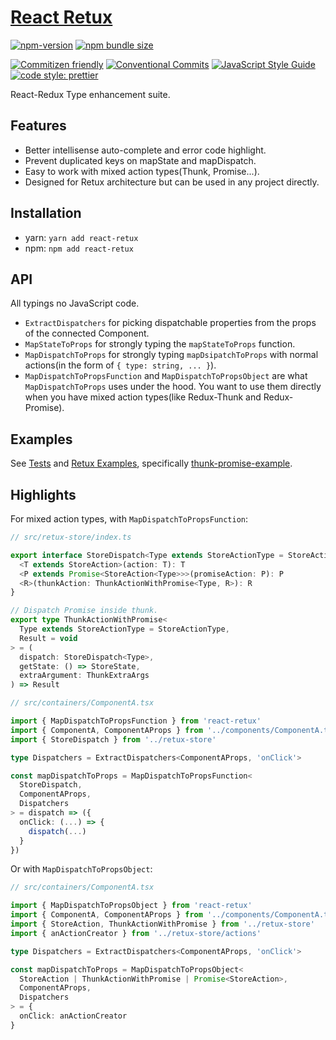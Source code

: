 # [React Retux](https://github.com/crimx/retux/tree/master/packages/react-retux)

[![npm-version](https://img.shields.io/npm/v/react-retux.svg)](https://www.npmjs.com/package/react-retux)
[![npm bundle size](https://img.shields.io/bundlephobia/minzip/react-retux)](https://bundlephobia.com/result?p=react-retux)

[![Commitizen friendly](https://img.shields.io/badge/commitizen-friendly-brightgreen.svg?maxAge=2592000)](http://commitizen.github.io/cz-cli/)
[![Conventional Commits](https://img.shields.io/badge/Conventional%20Commits-1.0.0-brightgreen.svg?maxAge=2592000)](https://conventionalcommits.org)
[![JavaScript Style Guide](https://img.shields.io/badge/code_style-standard-brightgreen.svg)](https://standardjs.com)
[![code style: prettier](https://img.shields.io/badge/code_style-prettier-ff69b4.svg?style=flat-square)](https://github.com/prettier/prettier)

React-Redux Type enhancement suite.

## Features

- Better intellisense auto-complete and error code highlight.
- Prevent duplicated keys on mapState and mapDispatch.
- Easy to work with mixed action types(Thunk, Promise...).
- Designed for Retux architecture but can be used in any project directly.

## Installation

- yarn: `yarn add react-retux`
- npm: `npm add react-retux`

## API

All typings no JavaScript code.

- `ExtractDispatchers` for picking dispatchable properties from the props of the connected Component.
- `MapStateToProps` for strongly typing the `mapStateToProps` function.
- `MapDispatchToProps` for strongly typing `mapDsipatchToProps` with normal actions(in the form of `{ type: string, ... }`).
- `MapDispatchToPropsFunction` and `MapDispatchToPropsObject` are what `MapDispatchToProps` uses under the hood. You want to use them directly when you have mixed action types(like Redux-Thunk and Redux-Promise).

## Examples

See [Tests](https://github.com/crimx/retux/tree/master/packages/react-retux/__tests__) and [Retux Examples](https://github.com/crimx/retux/tree/master/examples), specifically [thunk-promise-example](https://github.com/crimx/retux/tree/master/examplesthunk-promise-example).

## Highlights

For mixed action types, with `MapDispatchToPropsFunction`:

```typescript
// src/retux-store/index.ts

export interface StoreDispatch<Type extends StoreActionType = StoreActionType> {
  <T extends StoreAction>(action: T): T
  <P extends Promise<StoreAction<Type>>>(promiseAction: P): P
  <R>(thunkAction: ThunkActionWithPromise<Type, R>): R
}

// Dispatch Promise inside thunk.
export type ThunkActionWithPromise<
  Type extends StoreActionType = StoreActionType,
  Result = void
> = (
  dispatch: StoreDispatch<Type>,
  getState: () => StoreState,
  extraArgument: ThunkExtraArgs
) => Result
```

```typescript
// src/containers/ComponentA.tsx

import { MapDispatchToPropsFunction } from 'react-retux'
import { ComponentA, ComponentAProps } from '../components/ComponentA.tsx'
import { StoreDispatch } from '../retux-store'

type Dispatchers = ExtractDispatchers<ComponentAProps, 'onClick'>

const mapDispatchToProps = MapDispatchToPropsFunction<
  StoreDispatch,
  ComponentAProps,
  Dispatchers
> = dispatch => ({
  onClick: (...) => {
    dispatch(...)
  }
})
```

Or with `MapDispatchToPropsObject`:

```typescript
// src/containers/ComponentA.tsx

import { MapDispatchToPropsObject } from 'react-retux'
import { ComponentA, ComponentAProps } from '../components/ComponentA.tsx'
import { StoreAction, ThunkActionWithPromise } from '../retux-store'
import { anActionCreator } from '../retux-store/actions'

type Dispatchers = ExtractDispatchers<ComponentAProps, 'onClick'>

const mapDispatchToProps = MapDispatchToPropsObject<
  StoreAction | ThunkActionWithPromise | Promise<StoreAction>,
  ComponentAProps,
  Dispatchers
> = {
  onClick: anActionCreator
}
```
